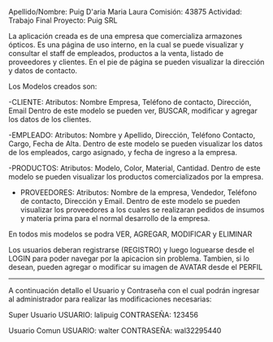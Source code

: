 Apellido/Nombre: Puig D'aria Maria Laura
Comisión: 43875
Actividad: Trabajo Final
Proyecto: Puig SRL

La aplicación creada es de una empresa que comercializa armazones ópticos. Es una página de uso interno, en la cual se puede visualizar y consultar el staff de empleados, productos a la venta, listado de proveedores y clientes.
En el pie de página se pueden visualizar la dirección y datos de contacto.

Los Modelos creados son:

-CLIENTE: Atributos: Nombre Empresa, Teléfono de contacto, Dirección, Email
Dentro de este modelo se pueden ver, BUSCAR, modificar y agregar los datos de los clientes. 

-EMPLEADO: Atributos: Nombre y Apellido, Dirección, Teléfono Contacto, Cargo, Fecha de Alta.
Dentro de este modelo se pueden visualizar los datos de los empleados, cargo asignado, y fecha de ingreso a la empresa. 

-PRODUCTOS: Atributos: Modelo, Color, Material, Cantidad.
Dentro de este modelo se pueden visualizar los productos comercializados por la empresa.

- PROVEEDORES: Atributos: Nombre de la empresa, Vendedor, Teléfono de contacto, Dirección y Email.
Dentro de este modelo se pueden visualizar los proveedores a los cuales se realizaran pedidos de insumos y materia prima para el normal desarrollo de la empresa.

En todos mis modelos se podra VER, AGREGAR, MODIFICAR y ELIMINAR 

Los usuarios deberan registrarse (REGISTRO) y luego loguearse desde el LOGIN para poder navegar por la apicacion sin problema.
Tambien, si lo desean, pueden agregar o modificar su imagen de AVATAR desde el PERFIL

_______________________________________________________________________________________________________________

A continuación detallo el Usuario y Contraseña con el cual podrán ingresar al administrador para realizar las modificaciones necesarias:

Super Usuario
USUARIO: lalipuig
CONTRASEÑA: 123456

Usuario Comun
USUARIO: walter
CONTRASEÑA: wal32295440

